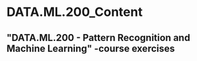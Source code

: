 # DATA.ML.200_Content
## "DATA.ML.200 - Pattern Recognition and Machine Learning" -course exercises
